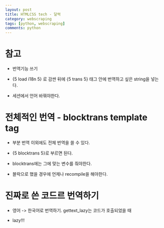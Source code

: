 ```yaml
---
layout: post
title: HTMLCSS tech - 달력
category: webscraping
tags: [python, webscraping]
comments: python
---
```


# 참고

- 번역기능 쓰기

- {5 load i18n 5} 로 감싼 뒤에 {5 trans 5} 태그 안에 번역하고 싶은 string을 넣는다.

- 세션에서 언어 바꿔야한다.

# 전체적인 번역 - blocktrans template tag

- 부분 번역 이외에도 전체 번역을 쓸 수 있다.

- {5 blocktrans 5}로 부르면 된다.

- blocktrans에는 그에 맞는 변수를 줘야한다.

- 블락으로 했을 경우에 언제나 recompile을 해야한다.

# 진짜로 쓴 코드르 번역하기

- 영어 -> 한국어로 번역하기. gettext_lazy는 코드가 호출되었을 때

- lazy!!!